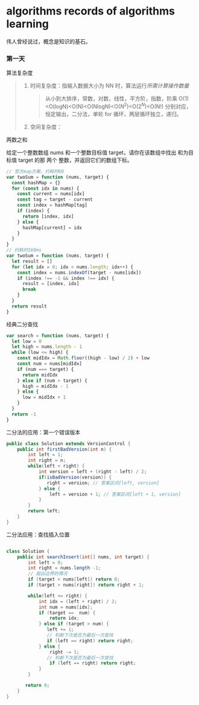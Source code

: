 # algorithms records of algorithms learning

伟人曾经说过，概念是知识的基石。

### 第一天

算法复杂度

> 1. 时间复杂度：指输入数据大小为 NN 时，算法运行*所需计算操作数量*
>    > 从小到大排序，常数，对数，线性，平方阶，指数，阶乘 O(1)<O(logN)<O(N)<O(NlogN)<O($N^2$)<O($2^N$)<O(N!)
>    > 分别对应，恒定输出，二分法，单轮 for 循环，两层循环独立，递归。
> 2. 空间复杂度：

两数之和

给定一个整数数组 nums 和一个整数目标值 target，请你在该数组中找出 和为目标值 target 的那 两个 整数，并返回它们的数组下标。

```js
// 官方map方案，约耗时60
var twoSum = function (nums, target) {
  const hashMap = {}
  for (const idx in nums) {
    const current = nums[idx]
    const tag = target - current
    const index = hashMap[tag]
    if (index) {
      return [index, idx]
    } else {
      hashMap[current] = idx
    }
  }
}
// 约耗时160ms
var twoSum = function (nums, target) {
  let result = []
  for (let idx = 0; idx < nums.length; idx++) {
    const index = nums.indexOf(target - nums[idx])
    if (index !== -1 && index !== idx) {
      result = [index, idx]
      break
    }
  }
  return result
}
```

经典二分查找

```js
var search = function (nums, target) {
  let low = 0
  let high = nums.length - 1
  while (low <= high) {
    const midIdx = Math.floor((high - low) / 2) + low
    const num = nums[midIdx]
    if (num === target) {
      return midIdx
    } else if (num > target) {
      high = midIdx - 1
    } else {
      low = midIdx + 1
    }
  }
  return -1
}
```

二分法的应用：第一个错误版本

```java
public class Solution extends VersionControl {
    public int firstBadVersion(int n) {
        int left = 1;
        int right = n;
        while(left < right) {
            int version = left + (right - left) / 2;
            if(isBadVersion(version)) {
               right = version; // 答案区间[left, version]
            } else {
                left = version + 1; // 答案区间[left + 1, version]
            }
        }
        return left;
    }
}
```

二分法应用：查找插入位置

```java

class Solution {
    public int searchInsert(int[] nums, int target) {
        int left = 0;
        int right = nums.length -1;
        // 超出边界的情况
        if (target < nums[left]) return 0;
        if (target > nums[right]) return right + 1;

        while(left <= right) {
            int idx = (left + right) / 2;
            int num = nums[idx];
            if (target ==  num) {
                return idx;
            } else if (target > num) {
               left += 1;
               // 判断下次是否为最后一次查找
               if (left == right) return right;
            } else {
                right -= 1;
               // 判断下次是否为最后一次查找
                if (left == right) return right;
            }
        }

       return 0;
    }
}
```
